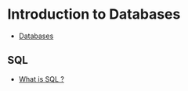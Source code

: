 # Introduction to Databases

- [Databases](https://github.com/napatwongchr/intro-to-javascript/blob/main/lessons/databases.md)

## SQL

- [What is SQL ?](https://github.com/napatwongchr/intro-to-javascript/blob/main/lessons/getting-into-sql.md)
